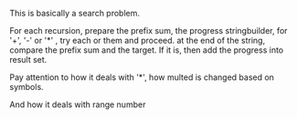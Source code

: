 
This is basically a search problem.

For each recursion, prepare the prefix sum, the progress stringbuilder, for '+', '-' or '*' , try each or them and proceed. at the end of the string, compare the prefix sum and the target. If it is, then add the progress into result set.

Pay attention to how it deals with '*', how multed is changed based on symbols.

And how it deals with range number

